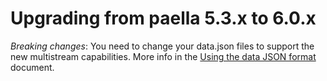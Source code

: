 ---
---

# Upgrading from paella 5.3.x to 6.0.x

*Breaking changes*: You need to change your data.json files to support the new multistream capabilities. More info in the [Using the data JSON format](adopters/integrate_datajson.md) document.